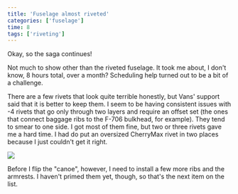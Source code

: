```yaml
---
title: 'Fuselage almost riveted'
categories: ['fuselage']
time: 8
tags: ['riveting']
---
```


Okay, so the saga continues!

<!-- more -->

Not much to show other than the riveted fuselage. It took me about, I don't know, 8 hours total, over a month? Scheduling help turned out to be a bit of a challenge.

There are a few rivets that look quite terrible honestly, but Vans' support said that it is better to keep them. I seem to be having consistent issues with -4 rivets that go only through two layers and require an offset set (the ones that connect baggage ribs to the F-706 bulkhead, for example). They tend to smear to one side. I got most of them fine, but two or three rivets gave me a hard time. I had do put an oversized CherryMax rivet in two places because I just couldn't get it right. 

![](0-fuselage-riveted.jpeg)

Before I flip the "canoe", however, I need to install a few more ribs and the armrests. I haven't primed them yet, though, so that's the next item on the list.